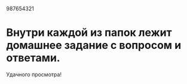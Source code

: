 987654321

# Внутри каждой из папок лежит домашнее задание с вопросом и ответами.
Удачного просмотра!
